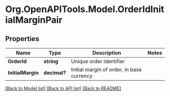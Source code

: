 
# Org.OpenAPITools.Model.OrderIdInitialMarginPair

## Properties

Name | Type | Description | Notes
------------ | ------------- | ------------- | -------------
**OrderId** | **string** | Unique order identifier | 
**InitialMargin** | **decimal?** | Initial margin of order, in base currency | 

[[Back to Model list]](../README.md#documentation-for-models)
[[Back to API list]](../README.md#documentation-for-api-endpoints)
[[Back to README]](../README.md)

